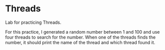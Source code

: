 # Threads
Lab for practicing Threads.

For this practice, I generated a random number between 1 and 100 and use four threads to search for the number. 
When one of the threads finds the number, it should print the name of the thread and which thread found it. 
